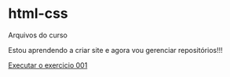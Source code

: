# html-css
 Arquivos do curso

Estou aprendendo a criar site e agora vou gerenciar repositórios!!!

<a href="https://valfreitas.github.io/html-css/Exercicios/ex001/index.html">Executar o exercicio 001</a>

<a href="https://valfreitas.github.io/html-css/Exercicios/ex001/index.html">